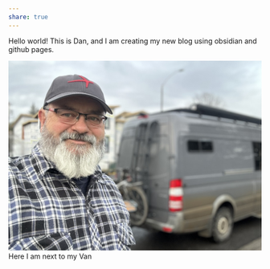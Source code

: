 ```yaml
---
share: true
---
```


Hello world!   This is Dan, and I am creating my new blog using obsidian and github pages.

![B436E782-C698-4820-AA3E-D233B91567FC_1_105_c](./B436E782-C698-4820-AA3E-D233B91567FC_1_105_c.jpeg)
Here I am next to my Van

